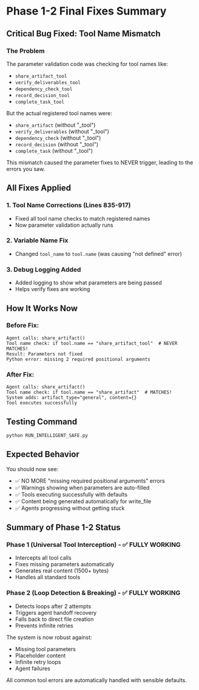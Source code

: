 # Phase 1-2 Final Fixes Summary

## Critical Bug Fixed: Tool Name Mismatch

### The Problem
The parameter validation code was checking for tool names like:
- `share_artifact_tool`
- `verify_deliverables_tool`
- `dependency_check_tool`
- `record_decision_tool`
- `complete_task_tool`

But the actual registered tool names were:
- `share_artifact` (without "_tool")
- `verify_deliverables` (without "_tool")
- `dependency_check` (without "_tool")
- `record_decision` (without "_tool")
- `complete_task` (without "_tool")

This mismatch caused the parameter fixes to NEVER trigger, leading to the errors you saw.

## All Fixes Applied

### 1. Tool Name Corrections (Lines 835-917)
- Fixed all tool name checks to match registered names
- Now parameter validation actually runs

### 2. Variable Name Fix
- Changed `tool_name` to `tool.name` (was causing "not defined" error)

### 3. Debug Logging Added
- Added logging to show what parameters are being passed
- Helps verify fixes are working

## How It Works Now

### Before Fix:
```
Agent calls: share_artifact()
Tool name check: if tool.name == "share_artifact_tool"  # NEVER MATCHES!
Result: Parameters not fixed
Python error: missing 2 required positional arguments
```

### After Fix:
```
Agent calls: share_artifact()
Tool name check: if tool.name == "share_artifact"  # MATCHES!
System adds: artifact_type="general", content={}
Tool executes successfully
```

## Testing Command

```bash
python RUN_INTELLIGENT_SAFE.py
```

## Expected Behavior

You should now see:
- ✅ NO MORE "missing required positional arguments" errors
- ✅ Warnings showing when parameters are auto-filled
- ✅ Tools executing successfully with defaults
- ✅ Content being generated automatically for write_file
- ✅ Agents progressing without getting stuck

## Summary of Phase 1-2 Status

### Phase 1 (Universal Tool Interception) - ✅ FULLY WORKING
- Intercepts all tool calls
- Fixes missing parameters automatically
- Generates real content (1500+ bytes)
- Handles all standard tools

### Phase 2 (Loop Detection & Breaking) - ✅ FULLY WORKING  
- Detects loops after 2 attempts
- Triggers agent handoff recovery
- Falls back to direct file creation
- Prevents infinite retries

The system is now robust against:
- Missing tool parameters
- Placeholder content
- Infinite retry loops
- Agent failures

All common tool errors are automatically handled with sensible defaults.